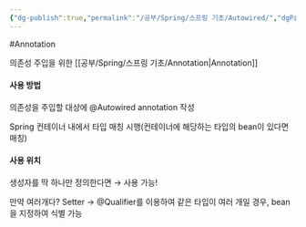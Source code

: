 ```yaml
---
{"dg-publish":true,"permalink":"/공부/Spring/스프링 기초/Autowired/","dgPassFrontmatter":true}
---
```



#Annotation

의존성 주입을 위한 [[공부/Spring/스프링 기초/Annotation\|Annotation]]

#### 사용 방법
의존성을 주입할 대상에 @Autowired annotation 작성 

Spring 컨테이너 내에서 타입 매칭 시행(컨테이너에 해당하는 타입의 bean이 있다면 매칭)

#### 사용 위치
생성자를 딱 하나만 정의한다면 → 사용 가능! 

만약 여러개다? Setter → @Qualifier를 이용하여 같은 타입이 여러 개일 경우, bean을 지정하여 식별 가능